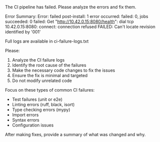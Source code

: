 The CI pipeline has failed. Please analyze the errors and fix them.

Error Summary:
Error: failed post-install: 1 error occurred:
failed: 0, jobs succeeded: 0
failed: Get "http://10.42.0.15:8080/health": dial tcp 10.42.0.15:8080: connect: connection refused
FAILED: Can't locate revision identified by '001'

Full logs are available in ci-failure-logs.txt

Please:
1. Analyze the CI failure logs
2. Identify the root cause of the failures
3. Make the necessary code changes to fix the issues
4. Ensure the fix is minimal and targeted
5. Do not modify unrelated code

Focus on these types of common CI failures:
- Test failures (unit or e2e)
- Linting errors (ruff, black, isort)
- Type checking errors (mypy)
- Import errors
- Syntax errors
- Configuration issues

After making fixes, provide a summary of what was changed and why.
